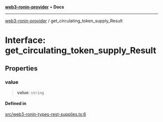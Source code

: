 [**web3-ronin-provider**](../README.md) • **Docs**

***

[web3-ronin-provider](../globals.md) / get\_circulating\_token\_supply\_Result

# Interface: get\_circulating\_token\_supply\_Result

## Properties

### value

> **value**: `string`

#### Defined in

[src/web3-ronin-types-rest-supplies.ts:6](https://github.com/chuacw/web3-ronin-provider/blob/4a5337409914c1435eb29cf10385b5e91a5e50ae/src/web3-ronin-types-rest-supplies.ts#L6)
